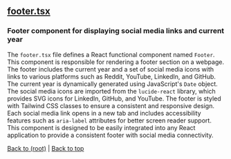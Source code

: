 ## [footer.tsx](footer.tsx)

### Footer component for displaying social media links and current year
The `footer.tsx` file defines a React functional component named `Footer`. This component is responsible for rendering a footer section on a webpage. The footer includes the current year and a set of social media icons with links to various platforms such as Reddit, YouTube, LinkedIn, and GitHub. The current year is dynamically generated using JavaScript's `Date` object. The social media icons are imported from the `lucide-react` library, which provides SVG icons for LinkedIn, GitHub, and YouTube. The footer is styled with Tailwind CSS classes to ensure a consistent and responsive design. Each social media link opens in a new tab and includes accessibility features such as `aria-label` attributes for better screen reader support. This component is designed to be easily integrated into any React application to provide a consistent footer with social media connectivity.

[Back to (root)](#root) | [Back to top](#table-of-contents)
